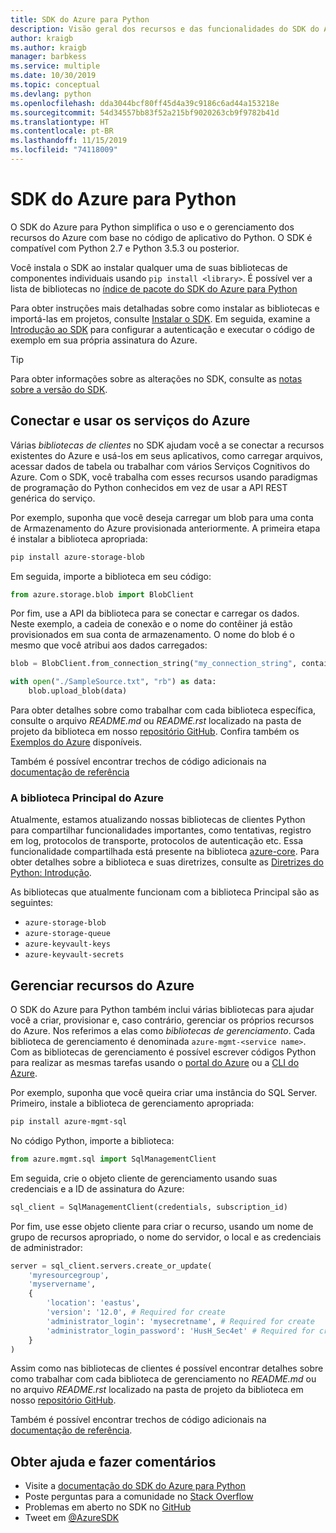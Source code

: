 ```yaml
---
title: SDK do Azure para Python
description: Visão geral dos recursos e das funcionalidades do SDK do Azure para Python que ajudam os desenvolvedores a serem mais produtivos ao trabalhar com os serviços do Azure.
author: kraigb
ms.author: kraigb
manager: barbkess
ms.service: multiple
ms.date: 10/30/2019
ms.topic: conceptual
ms.devlang: python
ms.openlocfilehash: dda3044bcf80ff45d4a39c9186c6ad44a153218e
ms.sourcegitcommit: 54d34557bb83f52a215bf9020263cb9f9782b41d
ms.translationtype: HT
ms.contentlocale: pt-BR
ms.lasthandoff: 11/15/2019
ms.locfileid: "74118009"
---
```

# <a name="azure-sdk-for-python"></a>SDK do Azure para Python

O SDK do Azure para Python simplifica o uso e o gerenciamento dos recursos do Azure com base no código de aplicativo do Python. O SDK é compatível com Python 2.7 e Python 3.5.3 ou posterior.

Você instala o SDK ao instalar qualquer uma de suas bibliotecas de componentes individuais usando `pip install <library>`. É possível ver a lista de bibliotecas no [índice de pacote do SDK do Azure para Python](https://github.com/Azure/azure-sdk-for-python/blob/master/packages.md)

Para obter instruções mais detalhadas sobre como instalar as bibliotecas e importá-las em projetos, consulte [Instalar o SDK](python-sdk-azure-install.md). Em seguida, examine a [Introdução ao SDK](python-sdk-azure-get-started.yml) para configurar a autenticação e executar o código de exemplo em sua própria assinatura do Azure.

> [!TIP]
> Para obter informações sobre as alterações no SDK, consulte as [notas sobre a versão do SDK](https://azure.github.io/azure-sdk/).

## <a name="connect-and-use-azure-services"></a>Conectar e usar os serviços do Azure

Várias *bibliotecas de clientes* no SDK ajudam você a se conectar a recursos existentes do Azure e usá-los em seus aplicativos, como carregar arquivos, acessar dados de tabela ou trabalhar com vários Serviços Cognitivos do Azure. Com o SDK, você trabalha com esses recursos usando paradigmas de programação do Python conhecidos em vez de usar a API REST genérica do serviço.

Por exemplo, suponha que você deseja carregar um blob para uma conta de Armazenamento do Azure provisionada anteriormente. A primeira etapa é instalar a biblioteca apropriada:

```bash
pip install azure-storage-blob
```

Em seguida, importe a biblioteca em seu código:

```python
from azure.storage.blob import BlobClient
```

Por fim, use a API da biblioteca para se conectar e carregar os dados. Neste exemplo, a cadeia de conexão e o nome do contêiner já estão provisionados em sua conta de armazenamento. O nome do blob é o mesmo que você atribui aos dados carregados:

```python
blob = BlobClient.from_connection_string("my_connection_string", container="mycontainer", blob="my_blob")

with open("./SampleSource.txt", "rb") as data:
    blob.upload_blob(data)
```

Para obter detalhes sobre como trabalhar com cada biblioteca específica, consulte o arquivo *README.md* ou *README.rst* localizado na pasta de projeto da biblioteca em nosso [repositório GitHub](https://github.com/Azure/azure-sdk-for-python/tree/master/sdk). Confira também os [Exemplos do Azure](https://docs.microsoft.com/samples/browse/?languages=python) disponíveis.

Também é possível encontrar trechos de código adicionais na [documentação de referência](/python/api?view=azure-python)

### <a name="the-azure-core-library"></a>A biblioteca Principal do Azure

Atualmente, estamos atualizando nossas bibliotecas de clientes Python para compartilhar funcionalidades importantes, como tentativas, registro em log, protocolos de transporte, protocolos de autenticação etc. Essa funcionalidade compartilhada está presente na biblioteca [azure-core](https://github.com/Azure/azure-sdk-for-python/tree/master/sdk/core/azure-core). Para obter detalhes sobre a biblioteca e suas diretrizes, consulte as [Diretrizes do Python: Introdução](https://azure.github.io/azure-sdk/python_introduction.html).

As bibliotecas que atualmente funcionam com a biblioteca Principal são as seguintes:

- `azure-storage-blob`
- `azure-storage-queue`
- `azure-keyvault-keys`
- `azure-keyvault-secrets`

## <a name="manage-azure-resources"></a>Gerenciar recursos do Azure

O SDK do Azure para Python também inclui várias bibliotecas para ajudar você a criar, provisionar e, caso contrário, gerenciar os próprios recursos do Azure. Nos referimos a elas como *bibliotecas de gerenciamento*. Cada biblioteca de gerenciamento é denominada `azure-mgmt-<service name>`. Com as bibliotecas de gerenciamento é possível escrever códigos Python para realizar as mesmas tarefas usando o [portal do Azure](https://portal.azure.com) ou a [CLI do Azure](https://docs.microsoft.com/cli/azure/install-azure-cli).

Por exemplo, suponha que você queira criar uma instância do SQL Server. Primeiro, instale a biblioteca de gerenciamento apropriada:

```bash
pip install azure-mgmt-sql
```

No código Python, importe a biblioteca:

```python
from azure.mgmt.sql import SqlManagementClient

```

Em seguida, crie o objeto cliente de gerenciamento usando suas credenciais e a ID de assinatura do Azure:

```python
sql_client = SqlManagementClient(credentials, subscription_id)
```

Por fim, use esse objeto cliente para criar o recurso, usando um nome de grupo de recursos apropriado, o nome do servidor, o local e as credenciais de administrador:

```python
server = sql_client.servers.create_or_update(
    'myresourcegroup',
    'myservername',
    {
        'location': 'eastus',
        'version': '12.0', # Required for create
        'administrator_login': 'mysecretname', # Required for create
        'administrator_login_password': 'HusH_Sec4et' # Required for create
    }
)
```

Assim como nas bibliotecas de clientes é possível encontrar detalhes sobre como trabalhar com cada biblioteca de gerenciamento no *README.md* ou no arquivo *README.rst* localizado na pasta de projeto da biblioteca em nosso [repositório GitHub](https://github.com/Azure/azure-sdk-for-python/tree/master/sdk).

Também é possível encontrar trechos de código adicionais na [documentação de referência](/python/api?view=azure-python). 

## <a name="get-help-and-give-feedback"></a>Obter ajuda e fazer comentários

- Visite a [documentação do SDK do Azure para Python](https://aka.ms/python-docs)
- Poste perguntas para a comunidade no [Stack Overflow](https://stackoverflow.com/questions/tagged/azure-sdk-python)
- Problemas em aberto no SDK no [GitHub](https://github.com/Azure/azure-sdk-for-python/issues)
- Tweet em [@AzureSDK](https://twitter.com/AzureSdk/)
